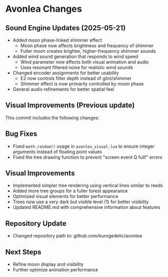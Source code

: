 # Avonlea Changes

## Sound Engine Updates (2025-05-21)
- Added moon phase-linked shimmer effect
  - Moon phase now affects brightness and frequency of shimmer
  - Fuller moon creates brighter, higher-frequency shimmer sounds
- Added wind sound generation that responds to wind speed
  - Wind parameter now affects both visual animation and audio
  - Uses resonant filtered noise for realistic wind sounds
- Changed encoder assignments for better usability
  - E2 now controls filter depth instead of glint/shimmer
  - Shimmer effect is now primarily controlled by moon phase
- General audio refinements for better spatial feel

## Visual Improvements (Previous update)
This commit includes the following changes:

## Bug Fixes
- Fixed `math.random()` usage in `avonlea_visual.lua` to ensure integer arguments instead of floating point values
- Fixed the tree drawing function to prevent "screen event Q full!" errors

## Visual Improvements
- Implemented simpler tree rendering using vertical lines similar to reeds
- Added more tree groups for a fuller forest appearance
- Optimized visual elements for better performance
- Trees now use a very dark but visible level (1) for better visibility
- Updated README.md with comprehensive information about features

## Repository Update
- Changed repository path to: github.com/kurogedelic/avonlea

## Next Steps
- Refine moon display and visibility
- Further optimize animation performance
